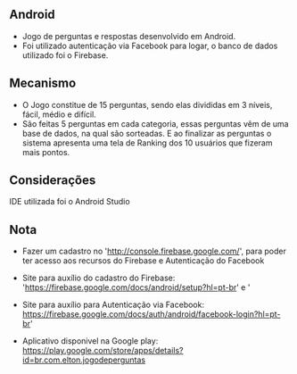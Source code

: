 ## Android
* Jogo de perguntas e respostas desenvolvido em Android.
* Foi utilizado autenticação via Facebook para logar, o banco de dados utilizado foi o Firebase.

## Mecanismo
* O Jogo constitue de 15 perguntas, sendo elas divididas em 3 níveis, fácil, médio e difícil.
* São feitas 5 perguntas em cada categoria, essas perguntas vêm de uma base de dados, na qual são sorteadas. E ao finalizar as perguntas o sistema apresenta uma tela de Ranking dos 10 usuários que fizeram mais pontos.

## Considerações
IDE utilizada foi o Android Studio
</br>

## Nota
* Fazer um cadastro no 'http://console.firebase.google.com/', para poder ter acesso aos recursos do Firebase e Autenticação do Facebook
* Site para auxílio do cadastro do Firebase: 'https://firebase.google.com/docs/android/setup?hl=pt-br' e '
* Site para auxílio para Autenticação via Facebook: https://firebase.google.com/docs/auth/android/facebook-login?hl=pt-br'

* Aplicativo disponivel na Google play: https://play.google.com/store/apps/details?id=br.com.elton.jogodeperguntas
